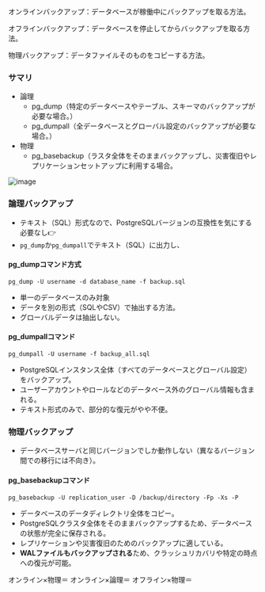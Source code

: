 オンラインバックアップ：データベースが稼働中にバックアップを取る方法。

オフラインバックアップ：データベースを停止してからバックアップを取る方法。

物理バックアップ：データファイルそのものをコピーする方法。

### サマリ
- 論理
  - pg_dump（特定のデータベースやテーブル、スキーマのバックアップが必要な場合。）
  - pg_dumpall（全データベースとグローバル設定のバックアップが必要な場合。）
- 物理
  - pg_basebackup（ラスタ全体をそのままバックアップし、災害復旧やレプリケーションセットアップに利用する場合。

![image](https://github.com/user-attachments/assets/1aa44140-1b64-493b-8264-78ed5238bcf8)

### 論理バックアップ
- テキスト（SQL）形式なので、PostgreSQLバージョンの互換性を気にする必要なし👉
- `pg_dump`か`pg_dumpall`でテキスト（SQL）に出力し、
#### pg_dumpコマンド方式
```
pg_dump -U username -d database_name -f backup.sql
```
- 単一のデータベースのみ対象
- データを別の形式（SQLやCSV）で抽出する方法。
- グローバルデータは抽出しない。

#### pg_dumpallコマンド
```
pg_dumpall -U username -f backup_all.sql
```
- PostgreSQLインスタンス全体（すべてのデータベースとグローバル設定）をバックアップ。
- ユーザーアカウントやロールなどのデータベース外のグローバル情報も含まれる。
- テキスト形式のみで、部分的な復元がやや不便。

### 物理バックアップ
- データベースサーバと同じバージョンでしか動作しない（異なるバージョン間での移行には不向き）。
#### pg_basebackupコマンド
```
pg_basebackup -U replication_user -D /backup/directory -Fp -Xs -P
```
- データベースのデータディレクトリ全体をコピー。
- PostgreSQLクラスタ全体をそのままバックアップするため、データベースの状態が完全に保存される。
- レプリケーションや災害復旧のためのバックアップに適している。
- **WALファイルもバックアップされる**ため、クラッシュリカバリや特定の時点への復元が可能。

オンライン×物理＝
オンライン×論理＝
オフライン×物理＝
